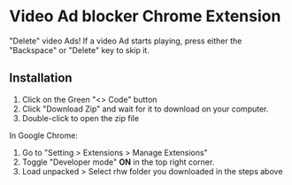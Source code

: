 # Video Ad blocker Chrome Extension

"Delete" video Ads! If a video Ad starts playing, press either the "Backspace" or "Delete" key to skip it.

## Installation

1. Click on the Green "<> Code" button
2. Click "Download Zip" and wait for it to download on your computer.
3. Double-click to open the zip file

In Google Chrome:
1. Go to "Setting > Extensions > Manage Extensions"
2. Toggle "Developer mode" **ON** in the top right corner.
3. Load unpacked > Select rhw folder you downloaded in the steps above

